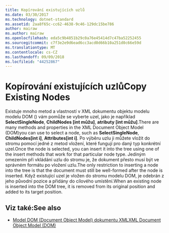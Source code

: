 ```yaml
---
title: Kopírování existujících uzlů
ms.date: 03/30/2017
ms.technology: dotnet-standard
ms.assetid: 2aa8f65c-cc62-4638-9c46-129dc15be786
author: mairaw
ms.author: mairaw
ms.openlocfilehash: eda5c9b4851b29c0a76e45414d7c47ba52252455
ms.sourcegitcommit: c7f3e2e9d6ead6cc3acd0d66b10a251d0c66e59d
ms.translationtype: MT
ms.contentlocale: cs-CZ
ms.lasthandoff: 09/09/2018
ms.locfileid: "44252867"
---
```

# <a name="copy-existing-nodes"></a><span data-ttu-id="32161-102">Kopírování existujících uzlů</span><span class="sxs-lookup"><span data-stu-id="32161-102">Copy Existing Nodes</span></span>
<span data-ttu-id="32161-103">Existuje mnoho metod a vlastností v XML dokumentu objektu modelu modelu DOM () vám pomůže se vyberte uzel, jako je například **SelectSingleNode**, **ChildNodes [int můžu]**, **atributy [int můžu]**.</span><span class="sxs-lookup"><span data-stu-id="32161-103">There are many methods and properties in the XML Document Object Model (DOM)you can use to select a node, such as **SelectSingleNode**, **ChildNodes[int i]**, **Attributes[int i]**.</span></span> <span data-ttu-id="32161-104">Po výběru uzlu ji můžete vložit do stromu pomocí jedné z metod vložení, které fungují pro daný typ konkrétní uzel.</span><span class="sxs-lookup"><span data-stu-id="32161-104">Once the node is selected, you can insert it into the tree using one of the insert methods that work for that particular node type.</span></span> <span data-ttu-id="32161-105">Jediným omezením při vkládání uzlu do stromu je, že dokument přesto musí být ve správném formátu po vložení uzlu.</span><span class="sxs-lookup"><span data-stu-id="32161-105">The only restriction to inserting a node into the tree is that the document must still be well-formed after the node is inserted.</span></span> <span data-ttu-id="32161-106">Když existující uzel je vložen do stromu modelu DOM, je odebrán z jeho původní pozice a přidány do cílového umístění.</span><span class="sxs-lookup"><span data-stu-id="32161-106">When an existing node is inserted into the DOM tree, it is removed from its original position and added to its target position.</span></span>  
  
## <a name="see-also"></a><span data-ttu-id="32161-107">Viz také:</span><span class="sxs-lookup"><span data-stu-id="32161-107">See also</span></span>

- [<span data-ttu-id="32161-108">Model DOM (Document Object Model) dokumentu XML</span><span class="sxs-lookup"><span data-stu-id="32161-108">XML Document Object Model (DOM)</span></span>](../../../../docs/standard/data/xml/xml-document-object-model-dom.md)
